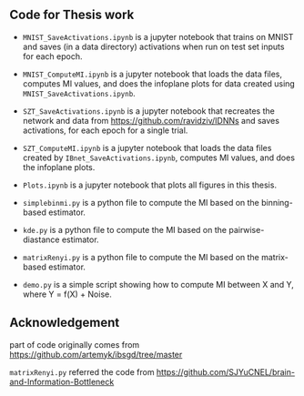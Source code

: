 ## Code for Thesis work

* `MNIST_SaveActivations.ipynb` is a jupyter notebook that trains on MNIST and saves (in a data directory) activations when run on test set inputs for each epoch.

* `MNIST_ComputeMI.ipynb` is a jupyter notebook that loads the data files, computes MI values, and does the infoplane plots for data created using `MNIST_SaveActivations.ipynb`.

* `SZT_SaveActivations.ipynb` is a jupyter notebook that recreates the network and data from https://github.com/ravidziv/IDNNs and saves activations, for each epoch for a single trial.

* `SZT_ComputeMI.ipynb` is a jupyter notebook that loads the data files created by `IBnet_SaveActivations.ipynb`, computes MI values, and does the infoplane plots.

* `Plots.ipynb` is a jupyter notebook that plots all figures in this thesis.

* `simplebinmi.py` is a python file to compute the MI based on the binning-based estimator.
* `kde.py` is a python file to compute the MI based on the pairwise-diastance estimator.
* `matrixRenyi.py` is a python file to compute the MI based on the matrix-based estimator.

* `demo.py` is a simple script showing how to compute MI between X and Y, where Y = f(X) + Noise.


## Acknowledgement

part of code originally comes from https://github.com/artemyk/ibsgd/tree/master

`matrixRenyi.py` referred the code from https://github.com/SJYuCNEL/brain-and-Information-Bottleneck


